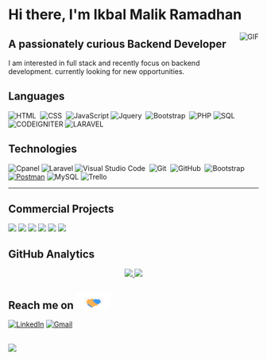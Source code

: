 # Hi there, I'm Ikbal Malik Ramadhan <img alt="GIF" src="https://github.com/SatYu26/SatYu26/blob/master/Assets/wave.gif" width="0.1vw" /> 

<img align="right" alt="GIF" height="160px" src="https://octodex.github.com/images/daftpunktocat-guy.gif" />

## A passionately curious Backend Developer

I am interested in full stack and recently focus on backend development. currently looking for new opportunities.

## Languages

![HTML](https://img.shields.io/badge/-HTML-05122A?style=flat&logo=HTML5)&nbsp;
![CSS](https://img.shields.io/badge/-CSS-05122A?style=flat&logo=CSS3&logoColor=1572B6)&nbsp;
![JavaScript](https://img.shields.io/badge/-JavaScript-000?&logo=JavaScript)
![Jquery](https://img.shields.io/badge/-Jquery-05122A?style=flat&logo=Jquery)&nbsp;
![Bootstrap](https://img.shields.io/badge/-Bootstrap-05122A?style=flat&logo=Bootstrap)&nbsp;
![PHP](https://img.shields.io/badge/-PHP-000?&logo=PHP)
![SQL](https://img.shields.io/badge/-SQL-000?&logo=MySQL)
![CODEIGNITER](https://img.shields.io/badge/-CODEIGNITER_3-000?&logo=CODEIGNITER)
![LARAVEL](https://img.shields.io/badge/-Laravel-000?&logo=Laravel)

## Technologies

![Cpanel](https://img.shields.io/badge/-Cpanel-000?&logo=Cpanel&logoColor=F90)
![Laravel](https://img.shields.io/badge/-Laravel-000?&logo=Laravel)
![Visual Studio Code](https://img.shields.io/badge/-Visual%20Studio%20Code-05122A?style=flat&logo=visual-studio-code&logoColor=007ACC)&nbsp;
![Git](https://img.shields.io/badge/-Git-05122A?style=flat&logo=git)&nbsp;
![GitHub](https://img.shields.io/badge/-GitHub-05122A?style=flat&logo=github)&nbsp;
![Bootstrap](https://img.shields.io/badge/-Bootstrap-2CA5E0?style=flat&logo=bootstrap&logoColor=563D7C)
[![Postman](https://img.shields.io/badge/Postman-FF6C37?style=flat&logo=Postman&logoColor=white)]()
![MySQL](https://img.shields.io/badge/MySQL-00000F?style=flat&logo=mysql&logoColor=white)
![Trello](https://img.shields.io/badge/Trello-0052CC?style=flat&logo=trello&logoColor=white)

----

## Commercial Projects

[![](https://img.shields.io/badge/-🧬%20E%20Voting%20-000)](http://pemira.unsap.ac.id)
[![](https://img.shields.io/badge/-🧬%20Inimahsumedang%20-000)](https://inimahsumedang.com/)
[![](https://img.shields.io/badge/-🧬%20JayaDwara%20-000)](https://jayadwara.id/)
[![](https://img.shields.io/badge/-🧬%20Sumedang%20Lebaran%20Realtime%20-000)](https://lebaran.sumedangkab.go.id/)
[![](https://img.shields.io/badge/-🧬%20SIKASEP%20-000)](https://sikasep.sumedangkab.go.id/)
[![](https://img.shields.io/badge/-🧬%20Tahungoding%20-000)](https://tahungoding.id/)

## GitHub Analytics

<p align="center">
<a href="https://github.com/hippies67">
  <img height="180em" src="https://github-readme-stats-eight-theta.vercel.app/api?username=hippies67&show_icons=true&theme=algolia&include_all_commits=true&count_private=true"/>
  <img height="180em" src="https://github-readme-stats-eight-theta.vercel.app/api/top-langs/?username=hippies67&layout=compact&langs_count=8&theme=algolia"/>
</a>
</p>

## Reach me on <img src="https://github.com/SatYu26/SatYu26/blob/master/Assets/Handshake.gif" height="32px">

[![LinkedIn](https://img.shields.io/badge/LinkedIn-0077B5?style=flat&logo=linkedin&logoColor=white)](https://www.linkedin.com/in/ikbal-malik-ramadhan-780669198/)
[![Gmail](https://img.shields.io/badge/ikbal.malik26@gmail.com-D14836?style=flat&logo=gmail&logoColor=white)](mailto:ikbal.malik26@gmail.com)

<br />

<img src="https://imgur.com/rilHVxA.png"/>
